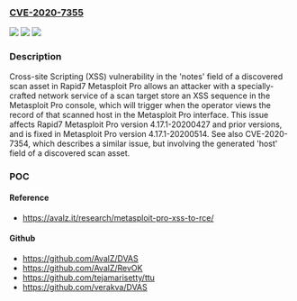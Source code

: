 ### [CVE-2020-7355](https://cve.mitre.org/cgi-bin/cvename.cgi?name=CVE-2020-7355)
![](https://img.shields.io/static/v1?label=Product&message=Metasploit%20Pro&color=blue)
![](https://img.shields.io/static/v1?label=Version&message=4.17.1-20200427%3C%3D%204.17.1-20200427%20&color=brighgreen)
![](https://img.shields.io/static/v1?label=Vulnerability&message=CWE-79%20Cross-site%20Scripting%20(XSS)&color=brighgreen)

### Description

Cross-site Scripting (XSS) vulnerability in the 'notes' field of a discovered scan asset in Rapid7 Metasploit Pro allows an attacker with a specially-crafted network service of a scan target store an XSS sequence in the Metasploit Pro console, which will trigger when the operator views the record of that scanned host in the Metasploit Pro interface. This issue affects Rapid7 Metasploit Pro version 4.17.1-20200427 and prior versions, and is fixed in Metasploit Pro version 4.17.1-20200514. See also CVE-2020-7354, which describes a similar issue, but involving the generated 'host' field of a discovered scan asset.

### POC

#### Reference
- https://avalz.it/research/metasploit-pro-xss-to-rce/

#### Github
- https://github.com/AvalZ/DVAS
- https://github.com/AvalZ/RevOK
- https://github.com/tejamarisetty/ttu
- https://github.com/verakva/DVAS

